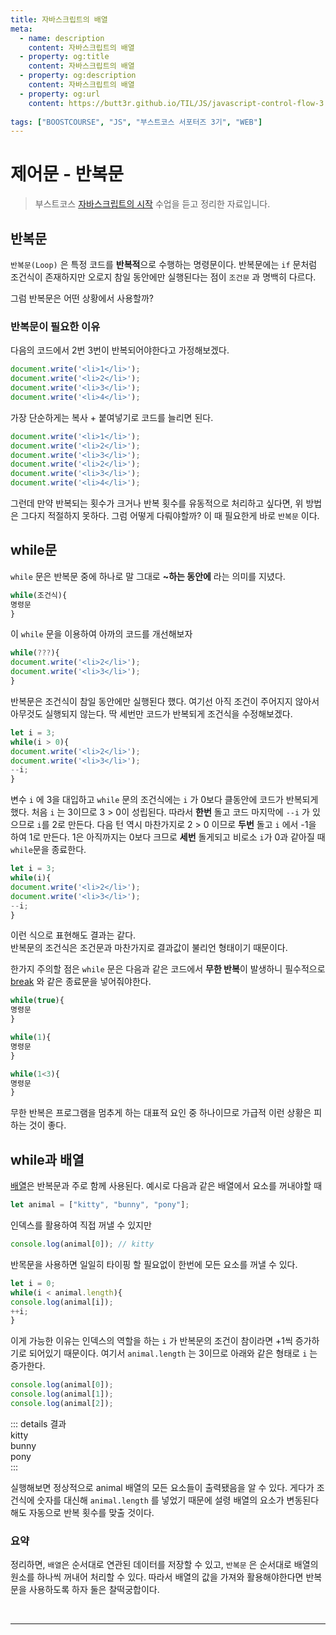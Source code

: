 ```yaml
---
title: 자바스크립트의 배열
meta:
  - name: description
    content: 자바스크립트의 배열
  - property: og:title
    content: 자바스크립트의 배열
  - property: og:description
    content: 자바스크립트의 배열
  - property: og:url
    content: https://butt3r.github.io/TIL/JS/javascript-control-flow-3.html
    
tags: ["BOOSTCOURSE", "JS", "부스트코스 서포터즈 3기", "WEB"]
---
```



제어문 - 반복문 <Badge text="boostcourse" />
================

> 부스트코스 [자바스크립트의 시작](https://www.boostcourse.org/cs124/lecture/194614) 수업을 듣고 정리한 자료입니다.


## 반복문

`반복문(Loop)`  은 특정 코드를 **반복적**으로 수행하는 명령문이다. 반복문에는 `if` 문처럼 조건식이 존재하지만 오로지 참일 동안에만 실행된다는 점이 `조건문` 과 명백히 다르다.

그럼 반복문은 어떤 상황에서 사용할까?

### 반복문이 필요한 이유

다음의 코드에서 2번 3번이 반복되어야한다고 가정해보겠다.

```js
document.write('<li>1</li>');
document.write('<li>2</li>');
document.write('<li>3</li>');
document.write('<li>4</li>');
```

가장 단순하게는 복사 + 붙여넣기로 코드를 늘리면 된다.

```js
document.write('<li>1</li>');
document.write('<li>2</li>');
document.write('<li>3</li>');
document.write('<li>2</li>');
document.write('<li>3</li>');
document.write('<li>4</li>');
```

그런데 만약 반복되는 횟수가 크거나 반복 횟수를 유동적으로 처리하고 싶다면, 위 방법은 그다지 적절하지 못하다. 그럼 어떻게 다뤄야할까? 이 때 필요한게 바로 `반복문` 이다.

## while문

`while` 문은 반복문 중에 하나로 말 그대로 **~하는 동안에** 라는 의미를 지녔다.

```js
while(조건식){
명령문
}
```

이 `while` 문을 이용하여 아까의 코드를 개선해보자 

```js
while(???){
document.write('<li>2</li>');
document.write('<li>3</li>');
}
```

반복문은 조건식이 참일 동안에만 실행된다 했다. 여기선 아직 조건이 주어지지 않아서 아무것도 실행되지 않는다.  딱 세번만 코드가 반복되게 조건식을 수정해보겠다.

```js
let i = 3;
while(i > 0){
document.write('<li>2</li>');
document.write('<li>3</li>');
--i;
}
```

변수 `i` 에 3을 대입하고 `while` 문의 조건식에는 `i` 가 0보다 클동안에 코드가 반복되게 했다. 처음 `i` 는 3이므로 3 > 0이 성립된다.  따라서 **한번** 돌고 코드 마지막에 `--i` 가 있으므로 `i`를 2로 만든다. 다음 턴 역시 마찬가지로 2 > 0 이므로 **두번** 돌고 `i` 에서 -1을 하여 1로 만든다. 1은 아직까지는 0보다 크므로 **세번** 돌게되고 비로소  `i`가 0과 같아질 때  `while`문을 종료한다.

```js
let i = 3;
while(i){
document.write('<li>2</li>');
document.write('<li>3</li>');
--i;
}
```

이런 식으로 표현해도 결과는 같다.   
반복문의 조건식은 조건문과 마찬가지로 결과값이 불리언 형태이기 때문이다. 

한가지 주의할 점은 `while` 문은 다음과 같은 코드에서 **무한 반복**이 발생하니 필수적으로 [break](http://codingnuri.com/javascript-tutorial/javascript-break-statement.html) 와 같은 종료문을 넣어줘야한다.

```js
while(true){
명령문 
}

while(1){
명령문
}

while(1<3){
명령문
}

```

무한 반복은 프로그램을 멈추게 하는 대표적 요인 중 하나이므로 가급적 이런 상황은 피하는 것이 좋다.

## while과 배열

[배열]()은 반복문과 주로 함께 사용된다. 예시로 다음과 같은 배열에서 요소를 꺼내야할 때

```js
let animal = ["kitty", "bunny", "pony"];
```

인덱스를 활용하여 직접 꺼낼 수 있지만

```js
console.log(animal[0]); // kitty
```

반목문을 사용하면 일일히 타이핑 할 필요없이 한번에 모든 요소를 꺼낼 수 있다.

```js
let i = 0;
while(i < animal.length){
console.log(animal[i]);
++i;
}
```

이게 가능한 이유는 인덱스의 역할을 하는 `i` 가 반복문의 조건이 참이라면 +1씩 증가하기로 되어있기 때문이다. 여기서 `animal.length` 는 3이므로 아래와 같은 형태로 `i` 는 증가한다.

```jsx
console.log(animal[0]);
console.log(animal[1]);
console.log(animal[2]);
```

::: details 결과       
kitty   
bunny   
pony    
::: 

실행해보면 정상적으로 animal 배열의 모든 요소들이 출력됐음을 알 수 있다. 게다가 조건식에 숫자를 대신해 `animal.length` 를 넣었기 때문에 설령 배열의 요소가 변동된다해도 자동으로 반복 횟수를 맞출 것이다.

### 요약

정리하면, `배열`은 순서대로 연관된 데이터를 저장할 수 있고, `반복문` 은 순서대로 배열의 원소를 하나씩 꺼내어 처리할 수 있다. 따라서 배열의 값을 가져와 활용해야한다면 반복문을 사용하도록 하자 둘은 찰떡궁합이다.

<br>


---
<TagLinks />